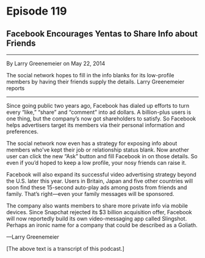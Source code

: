 # Episode 119

## Facebook Encourages Yentas to Share Info about Friends

---

By Larry Greenemeier on May 22, 2014

The social network hopes to fill in the info blanks for its low-profile members by having their friends supply the details. Larry Greenemeier reports

---

Since going public two years ago, Facebook has dialed up efforts to turn every “like,” “share” and “comment” into ad dollars. A billion-plus users is one thing, but the company’s now got shareholders to satisfy. So Facebook helps advertisers target its members via their personal information and preferences.

The social network now even has a strategy for exposing info about members who’ve kept their job or relationship status blank. Now another user can click the new “Ask” button and fill Facebook in on those details. So even if you’d hoped to keep a low profile, your nosy friends can raise it.

Facebook will also expand its successful video advertising strategy beyond the U.S. later this year. Users in Britain, Japan and five other countries will soon find these 15-second auto-play ads among posts from friends and family. That’s right—even your family messages will be sponsored.

The company also wants members to share more private info via mobile devices. Since Snapchat rejected its $3 billion acquisition offer, Facebook will now reportedly build its own video-messaging app called Slingshot. Perhaps an ironic name for a company that could be described as a Goliath.

—Larry Greenemeier

[The above text is a transcript of this podcast.]


